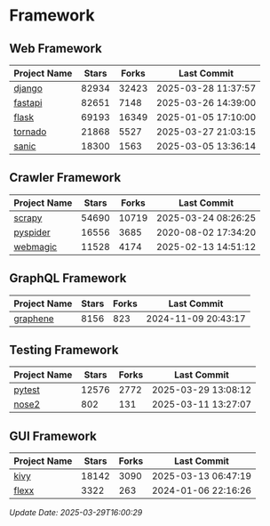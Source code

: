 # Framework

## Web Framework
| Project Name | Stars | Forks | Last Commit |
| ------------ | ----- | ----- | ----------- |
| [django](https://github.com/django/django) | 82934 | 32423 | 2025-03-28 11:37:57 |
| [fastapi](https://github.com/fastapi/fastapi) | 82651 | 7148 | 2025-03-26 14:39:00 |
| [flask](https://github.com/pallets/flask) | 69193 | 16349 | 2025-01-05 17:10:00 |
| [tornado](https://github.com/tornadoweb/tornado) | 21868 | 5527 | 2025-03-27 21:03:15 |
| [sanic](https://github.com/sanic-org/sanic) | 18300 | 1563 | 2025-03-05 13:36:14 |

## Crawler Framework
| Project Name | Stars | Forks | Last Commit |
| ------------ | ----- | ----- | ----------- |
| [scrapy](https://github.com/scrapy/scrapy) | 54690 | 10719 | 2025-03-24 08:26:25 |
| [pyspider](https://github.com/binux/pyspider) | 16556 | 3685 | 2020-08-02 17:34:20 |
| [webmagic](https://github.com/code4craft/webmagic) | 11528 | 4174 | 2025-02-13 14:51:12 |

## GraphQL Framework
| Project Name | Stars | Forks | Last Commit |
| ------------ | ----- | ----- | ----------- |
| [graphene](https://github.com/graphql-python/graphene) | 8156 | 823 | 2024-11-09 20:43:17 |

## Testing Framework
| Project Name | Stars | Forks | Last Commit |
| ------------ | ----- | ----- | ----------- |
| [pytest](https://github.com/pytest-dev/pytest) | 12576 | 2772 | 2025-03-29 13:08:12 |
| [nose2](https://github.com/nose-devs/nose2) | 802 | 131 | 2025-03-11 13:27:07 |

## GUI Framework
| Project Name | Stars | Forks | Last Commit |
| ------------ | ----- | ----- | ----------- |
| [kivy](https://github.com/kivy/kivy) | 18142 | 3090 | 2025-03-13 06:47:19 |
| [flexx](https://github.com/flexxui/flexx) | 3322 | 263 | 2024-01-06 22:16:26 |

*Update Date: 2025-03-29T16:00:29*